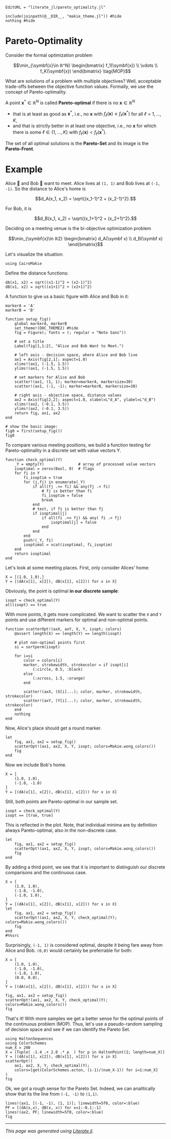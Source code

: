 ```@meta
EditURL = "literate_jl/pareto_optimality.jl"
```

````@example pareto_optimality
include(joinpath(@__DIR__, "makie_theme.jl")) #hide
nothing #hide
````

# Pareto-Optimality
Consider the formal optimization problem
```math
\min_{\symbf{x}\in ℝ^N}
\begin{bmatrix}
    f_1(\symbf{x})
    \\
    \vdots
    \\
    f_K(\symbf{x})
\end{bmatrix}
\tag{MOP}
```
What are solutions of a problem with multiple objectives?
Well, acceptable trade-offs between the objective function values.
Formally, we use the concept of Pareto-optimality.

A point $\symbf{x}^*\in ℝ^N$ is called **Pareto-optimal** if
there is no $\symbf{x}\in ℝ^N$
* that is at least as good as $\symbf{x}^*$, i.e.,
  no $\symbf{x}$ with $f_ℓ(\symbf{x}) ≤ f_ℓ(\symbf{x}^*)$ for all $ℓ=1,…,K$,
* and that is strictly better in at least one objective, i.e., no
  $\symbf{x}$ for which there is some $ℓ\in\{1,…,K\}$ with
  $f_ℓ(\symbf{x})<f_ℓ(\symbf{x}^*)$.

The set of all optimal solutions is the **Pareto-Set** and its
image is the **Pareto-Front**.

# Example

Alice 👩 and Bob 👨 want to meet.
Alice lives at ``(1, 1)`` and Bob lives at ``(-1, -1)``.
So the distance to Alice's home is
```math
d_A(x_1, x_2) = \sqrt{(x_1-1)^2 + (x_2-1)^2}.
```
For Bob, it is
```math
d_B(x_1, x_2) = \sqrt{(x_1+1)^2 + (x_2+1)^2}.
```

Deciding on a meeting venue is the bi-objective optimization problem
```math
\min_{\symbf{x}\in ℝ2}
\begin{bmatrix}
    d_A(\symbf x)
    \\
    d_B(\symbf x)
\end{bmatrix}
```

Let's visualize the situation:

````@example pareto_optimality
using CairoMakie
````

Define the distance functions:

````@example pareto_optimality
dA(x1, x2) = sqrt((x1-1)^2 + (x2-1)^2)
dB(x1, x2) = sqrt((x1+1)^2 + (x2+1)^2)
````

A function to give us a basic figure with Alice
and Bob in it:

````@example pareto_optimality
markerA = 'A'
markerB = 'B'

function setup_fig()
    global markerA, markerB
    set_theme!(DOC_THEME2) #hide
    fig = Figure(; fonts = (; regular = "Noto Sans"))

    # set a title
    Label(fig[1,1:2], "Alice and Bob Want to Meet.")

    # left axis - decision space, where Alice and Bob live
    ax1 = Axis(fig[2,1]; aspect=1.0)
    xlims!(ax1, (-1.5, 1.5))
    ylims!(ax1, (-1.5, 1.5))

    # set markers for Alice and Bob
    scatter!(ax1, (1, 1); marker=markerA, markersize=30)
    scatter!(ax1, (-1, -1); marker=markerB, markersize=30)

    # right axis - objective space, distance values
    ax2 = Axis(fig[2,2]; aspect=1.0, xlabel=L"d_A", ylabel=L"d_B")
    xlims!(ax2, (-0.1, 3.5))
    ylims!(ax2, (-0.1, 3.5))
    return fig, ax1, ax2
end

# show the basic image:
fig0 = first(setup_fig())
fig0
````

To compare various meeting positions, we build a function
testing for Pareto-optimality in a discrete set
with value vectors Y.

````@example pareto_optimality
function check_optimal(Y)
    _Y = empty(Y)               # array of processed value vectors
    isoptimal = zeros(Bool, 0)  # flags
    for fi in Y
        fi_isoptim = true
        for (j,fj) in enumerate(_Y)
            if all(fj .<= fi) && any(fj .< fi)
                # fj is better than fi
                fi_isoptim = false
                break
            end
            # test, if fi is better than fj
            if isoptimal[j]
                if all(fi .<= fj) && any( fi .< fj)
                    isoptimal[j] = false
                end
            end
        end
        push!(_Y, fi)
        isoptimal = vcat(isoptimal, fi_isoptim)
    end
    return isoptimal
end
````

Let's look at some meeting places.
First, only consider Alices' home:

````@example pareto_optimality
X = [(1.0, 1.0),]
Y = [(dA(x[1], x[2]), dB(x[1], x[2])) for x in X]
````

Obviously, the point is optimal **in our discrete sample**:

````@example pareto_optimality
isopt = check_optimal(Y)
all(isopt) == true
````

With more points, it gets more complicated.
We want to scatter the `X` and `Y` points and use
different markers for optimal and non-optimal points.

````@example pareto_optimality
function scatterOpt!(axX, axY, X, Y, isopt; colors)
    @assert length(X) == length(Y) == length(isopt)

    # plot non-optimal points first
    si = sortperm(isopt)

    for i=si
        color = colors[i]
        marker, strokewidth, strokecolor = if isopt[i]
            (:circle, 0.5, :black)
        else
            (:xcross, 1.5, :orange)
        end

        scatter!(axX, (X[i]...); color, marker, strokewidth, strokecolor)
        scatter!(axY, (Y[i]...); color, marker, strokewidth, strokecolor)
    end
    nothing
end
````

Now, Alice's place should get a round marker.

````@example pareto_optimality
let
    fig, ax1, ax2 = setup_fig()
    scatterOpt!(ax1, ax2, X, Y, isopt; colors=Makie.wong_colors())
    fig
end
````

Now we include Bob's home.

````@example pareto_optimality
X = [
    (1.0, 1.0),
    (-1.0, -1.0)
]
Y = [(dA(x[1], x[2]), dB(x[1], x[2])) for x in X]
````

Still, both points are Pareto-optimal in our sample set.

````@example pareto_optimality
isopt = check_optimal(Y)
isopt == [true, true]
````

This is reflected in the plot.
Note, that individual minima are by definition always Pareto-optimal,
also in the non-discrete case.

````@example pareto_optimality
let
    fig, ax1, ax2 = setup_fig()
    scatterOpt!(ax1, ax2, X, Y, isopt; colors=Makie.wong_colors())
    fig
end
````

By adding a third point, we see that it is important
to distinguish our discrete comparisons and the continuous case.

````@example pareto_optimality
X = [
    (1.0, 1.0),
    (-1.0, -1.0),
    (-1.0, 1.0),
]
Y = [(dA(x[1], x[2]), dB(x[1], x[2])) for x in X]
let
    fig, ax1, ax2 = setup_fig()
    scatterOpt!(ax1, ax2, X, Y, check_optimal(Y); colors=Makie.wong_colors())
    fig
end
#%%src
````

Surprisingly, ``(-1, 1)`` is considered optimal, despite it
being fare away from Alice and Bob.
``(0,0)`` would certainly be preferrable for both:

````@example pareto_optimality
X = [
    (1.0, 1.0),
    (-1.0, -1.0),
    (-1.0, 1.0),
    (0.0, 0.0),
]
Y = [(dA(x[1], x[2]), dB(x[1], x[2])) for x in X]

fig, ax1, ax2 = setup_fig()
scatterOpt!(ax1, ax2, X, Y, check_optimal(Y); colors=Makie.wong_colors())
fig
````

That's it! With more samples we get a better sense for the
optimal points of the continuous problem (MOP).
Thus, let's use a pseudo-random sampling of
decision space and see if we can identify the Pareto Set.

````@example pareto_optimality
using HaltonSequences
using ColorSchemes
num_X = 200
X = [Tuple( -1.4 .+ 2.8 .* p  ) for p in HaltonPoint(2; length=num_X)]
Y = [(dA(x[1], x[2]), dB(x[1], x[2])) for x in X]
scatterOpt!(
    ax1, ax2, X, Y, check_optimal(Y);
    colors=[get(ColorSchemes.acton, (i-1)/(num_X-1)) for i=1:num_X]
)
fig
````

Ok, we got a rough sense for the Pareto Set.
Indeed, we can analitically show that its the line
from ``(-1, -1)`` to ``(1,1)``.

````@example pareto_optimality
lines!(ax1, [(-1, -1), (1, 1)]; linewidth=5f0, color=:blue)
PF = [(dA(x,x), dB(x, x)) for x=1:-0.1:-1]
lines!(ax2, PF; linewidth=5f0, color=:blue)
fig
````

---

*This page was generated using [Literate.jl](https://github.com/fredrikekre/Literate.jl).*

